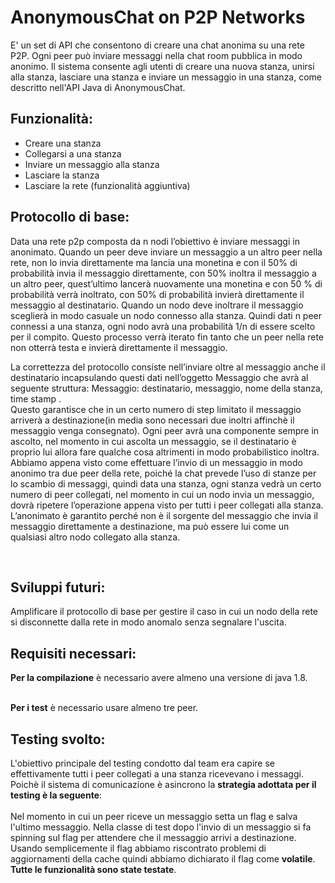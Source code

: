 # AnonymousChat on P2P Networks

E' un set di API che consentono di creare una chat anonima su una rete P2P.
Ogni peer può inviare messaggi nella chat room pubblica in modo anonimo.
Il sistema consente agli utenti di creare una nuova stanza, unirsi alla stanza, lasciare una stanza e inviare un messaggio in una stanza, come descritto nell'API Java di AnonymousChat. 

<h2>Funzionalità:</h2>
<ul>
  <li>Creare una stanza</li>
  <li>Collegarsi a una stanza</li>
  <li>Inviare un messaggio alla stanza</li>
  <li>Lasciare la stanza</li>
  <li>Lasciare la rete (funzionalità aggiuntiva)</li>
 </ul>

<h2>Protocollo di base:</h2> 
Data una rete p2p composta da n nodi l’obiettivo è inviare messaggi in anonimato. 
Quando un peer deve inviare un messaggio a un altro peer nella rete, non lo invia direttamente ma lancia una monetina e con il 50% di probabilità invia il messaggio direttamente, con 50% inoltra il messaggio a un altro peer, quest’ultimo lancerà nuovamente una monetina e con 50 % di probabilità verrà inoltrato, con 50% di probabilità invierà direttamente il messaggio al destinatario. Quando un nodo deve inoltrare il messaggio sceglierà in modo casuale un nodo connesso alla stanza. 
Quindi dati n peer connessi a una stanza, ogni nodo avrà una probabilità 1/n di essere scelto per il compito. Questo processo verrà iterato fin tanto che un peer nella rete non otterrà testa e invierà direttamente il messaggio. 

La correttezza del protocollo consiste nell’inviare oltre al messaggio anche il destinatario incapsulando questi dati nell’oggetto Messaggio 
che avrà al seguente struttura:
Messaggio: destinatario, messaggio, nome della stanza, time stamp .
<br>
Questo garantisce che in un certo numero di step limitato il messaggio arriverà a destinazione(in media sono necessari due inoltri affinchè il messaggio venga consegnato). 
Ogni peer avrà una componente sempre in ascolto, nel momento in cui ascolta un messaggio, se il destinatario è proprio lui allora fare qualche cosa altrimenti in modo  probabilistico inoltra. Abbiamo appena visto come effettuare l’invio di un messaggio in modo anonimo tra due peer della rete, poiché la chat prevede l’uso di stanze per lo scambio di messaggi, quindi data una stanza, ogni stanza vedrà un certo numero di peer collegati, nel momento in cui un nodo invia un messaggio, dovrà ripetere l’operazione appena visto per tutti i peer collegati alla stanza. L’anonimato è garantito perché non è il sorgente del messaggio che invia il messaggio direttamente a destinazione, ma può essere lui come un qualsiasi altro nodo collegato alla stanza.


<br>
<h2>Sviluppi futuri:</h2>
Amplificare il protocollo di base per gestire il caso in cui un nodo della rete si disconnette dalla rete in modo anomalo senza segnalare l'uscita.



<h2>Requisiti necessari:</h2>
<b>Per la compilazione</b> è necessario avere almeno una versione di java 1.8.

<br><b>Per i test</b> è necessario usare almeno tre peer. 

<h2>Testing svolto:</h2>
L'obiettivo principale del testing condotto dal team era capire se effettivamente tutti i peer collegati a una stanza ricevevano i messaggi.
<br>Poichè il sistema di comunicazione è asincrono la <b>strategia adottata per il testing è la seguente</b>:
<br><br>Nel momento in cui un peer riceve un messaggio setta un flag e salva l'ultimo messaggio.
Nella classe di test dopo l'invio di un messaggio si fa spinning sul flag per attendere che il messaggio arrivi a destinazione. Usando semplicemente il flag abbiamo riscontrato problemi di aggiornamenti della cache quindi abbiamo dichiarato il flag come <b>volatile</b>.<br>
<b>Tutte le funzionalità sono state testate</b>.


